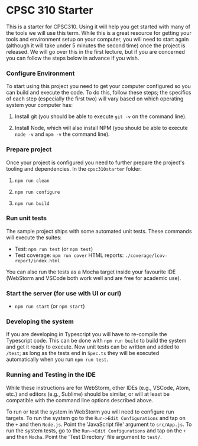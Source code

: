 # CPSC 310 Starter

This is a starter for CPSC310. Using it will help you get started with many of the tools we will use this term. While this is a great resource for getting your tools and environment setup on your computer, you will need to start again (although it will take under 5 minutes the second time) once the project is released. We will go over this in the first lecture, but if you are concerned you can follow the steps below in advance if you wish.

### Configure Environment

To start using this project you need to get your computer configured so you can build and execute the code. To do this, follow these steps; the specifics of each step (especially the first two) will vary based on which operating system your computer has:

1. Install git (you should be able to execute ```git -v``` on the command line).

1. Install Node, which will also install NPM (you should be able to execute ```node -v``` and ```npm -v``` the command line).

### Prepare project

Once your project is configured you need to further prepare the project's tooling and dependencies. In the ```cpsc310starter``` folder:

1. ```npm run clean```

1. ```npm run configure```

1. ```npm run build```

### Run unit tests

The sample project ships with some automated unit tests. These commands will execute the suites:
 
* Test: ```npm run test``` (or ```npm test```)
* Test coverage: ```npm run cover``` HTML reports: ```./coverage/lcov-report/index.html```

You can also run the tests as a Mocha target inside your favourite IDE (WebStorm and VSCode both work well and are free for academic use).

### Start the server (for use with UI or curl)

* ```npm run start``` (or ```npm start```)

### Developing the system

If you are developing in Typescript you will have to re-compile the Typescript code. This can be done with ```npm run build``` to build the system and get it ready to execute. New unit tests can be written and added to ```/test```; as long as the tests end in ```Spec.ts``` they will be executed automatically when you run ```npm run test```.

### Running and Testing in the IDE

While these instructions are for WebStorm, other IDEs (e.g., VSCode, Atom, etc.) and editors (e.g., Sublime) should be similar, or will at least be compatible with the command line options described above.

To run or test the system in WebStorm you will need to configure run targets. To run the system go to the ```Run->Edit Configurations``` and tap on the ```+``` and then ```Node.js```. Point the 'JavaScript file' argument to ```src/App.js```. To run the system tests, go to the ```Run->Edit Configurations``` and tap on the ```+``` and then ```Mocha```. Point the 'Test Directory' file argument to ```test/```.


